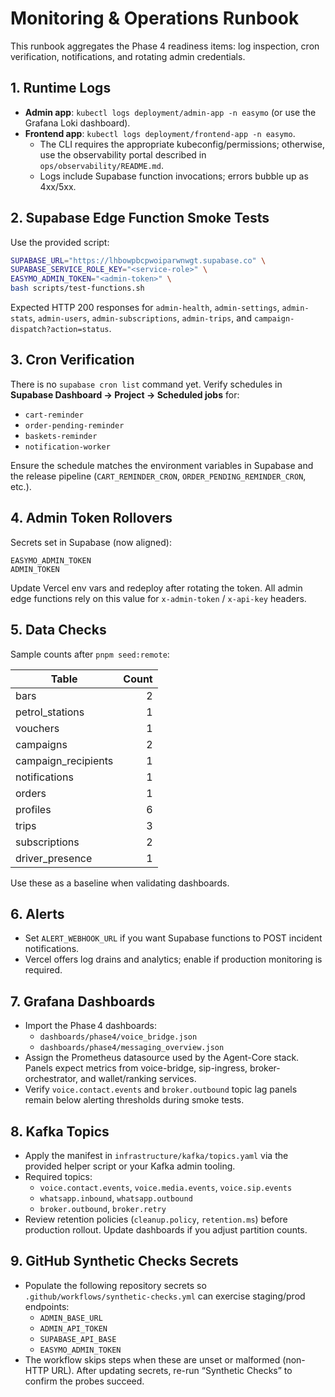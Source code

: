 # Monitoring & Operations Runbook

This runbook aggregates the Phase 4 readiness items: log inspection, cron verification, notifications, and rotating admin credentials.

## 1. Runtime Logs

- **Admin app**: `kubectl logs deployment/admin-app -n easymo` (or use the Grafana Loki dashboard).
- **Frontend app**: `kubectl logs deployment/frontend-app -n easymo`.
  - The CLI requires the appropriate kubeconfig/permissions; otherwise, use the observability portal described in `ops/observability/README.md`.
  - Logs include Supabase function invocations; errors bubble up as 4xx/5xx.

## 2. Supabase Edge Function Smoke Tests

Use the provided script:

```bash
SUPABASE_URL="https://lhbowpbcpwoiparwnwgt.supabase.co" \
SUPABASE_SERVICE_ROLE_KEY="<service-role>" \
EASYMO_ADMIN_TOKEN="<admin-token>" \
bash scripts/test-functions.sh
```

Expected HTTP 200 responses for `admin-health`, `admin-settings`, `admin-stats`, `admin-users`, `admin-subscriptions`, `admin-trips`, and `campaign-dispatch?action=status`.

## 3. Cron Verification

There is no `supabase cron list` command yet. Verify schedules in **Supabase Dashboard → Project → Scheduled jobs** for:

- `cart-reminder`
- `order-pending-reminder`
- `baskets-reminder`
- `notification-worker`

Ensure the schedule matches the environment variables in Supabase and the release pipeline (`CART_REMINDER_CRON`, `ORDER_PENDING_REMINDER_CRON`, etc.).

## 4. Admin Token Rollovers

Secrets set in Supabase (now aligned):

```
EASYMO_ADMIN_TOKEN
ADMIN_TOKEN
```

Update Vercel env vars and redeploy after rotating the token. All admin edge functions rely on this value for `x-admin-token` / `x-api-key` headers.

## 5. Data Checks

Sample counts after `pnpm seed:remote`:

| Table | Count |
|-------|------:|
| bars | 2 |
| petrol_stations | 1 |
| vouchers | 1 |
| campaigns | 2 |
| campaign_recipients | 1 |
| notifications | 1 |
| orders | 1 |
| profiles | 6 |
| trips | 3 |
| subscriptions | 2 |
| driver_presence | 1 |

Use these as a baseline when validating dashboards.

## 6. Alerts

- Set `ALERT_WEBHOOK_URL` if you want Supabase functions to POST incident notifications.
- Vercel offers log drains and analytics; enable if production monitoring is required.

## 7. Grafana Dashboards

- Import the Phase 4 dashboards:
  - `dashboards/phase4/voice_bridge.json`
  - `dashboards/phase4/messaging_overview.json`
- Assign the Prometheus datasource used by the Agent-Core stack. Panels expect metrics from voice-bridge, sip-ingress, broker-orchestrator, and wallet/ranking services.
- Verify `voice.contact.events` and `broker.outbound` topic lag panels remain below alerting thresholds during smoke tests.

## 8. Kafka Topics

- Apply the manifest in `infrastructure/kafka/topics.yaml` via the provided helper script or your Kafka admin tooling.
- Required topics:
  - `voice.contact.events`, `voice.media.events`, `voice.sip.events`
  - `whatsapp.inbound`, `whatsapp.outbound`
  - `broker.outbound`, `broker.retry`
- Review retention policies (`cleanup.policy`, `retention.ms`) before production rollout. Update dashboards if you adjust partition counts.

## 9. GitHub Synthetic Checks Secrets

- Populate the following repository secrets so `.github/workflows/synthetic-checks.yml` can exercise staging/prod endpoints:
  - `ADMIN_BASE_URL`
  - `ADMIN_API_TOKEN`
  - `SUPABASE_API_BASE`
  - `EASYMO_ADMIN_TOKEN`
- The workflow skips steps when these are unset or malformed (non-HTTP URL). After updating secrets, re-run “Synthetic Checks” to confirm the probes succeed.
